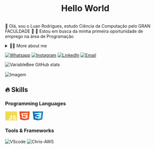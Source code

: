 <!--título-->
<div id="user-content-toc">
  <ul align="center">
    <summary><h1 style="display: inline-block">Hello World</h1></summary>
</div>

<!-- Presentation -->
<p>
  👋 Olá, sou o Luan Rodrigues, estudo Ciência da Computação pelo GRAN FACULDADE 🌱
🔭 Estou em busca da minha primeira oportunidade de emprego na área de Programação
</p>

<!-- Dropdown -->
<details>
  <summary>👨‍💻 More about me</summary>

  - 💬 Tenho, 34 anos. Estou atualmente em transição de carreira, buscando uma oportunidade de atuar como desenvolvedor Front-End. Cursando uma formação de Desenvolvimento Full Stack
  -  Com especialização em Front-End, estudos atualmente voltados para obter conhecimentos sólidos em JavaScript para futuramente desenvolver no framework React.js.
  - O que me ajudou a desenvolver habilidades importantes como criatividade, comunicação, marketing, analítica capacidade, comunidade e gerenciamento de mídia social.
    ⚡ Gosto de ler, seja um bom livro, mangá ou quadrinhos, além de assistir filmes, brincar com os meus filhos.
    Acredito que nossos interesses pessoais são orientados para uma percepção mais apurada das coisas e para a resolução de problemas. \o/
</details>

<!-- Links -->
[![Whatsapp](https://img.shields.io/badge/WhatsApp-25D366?style=for-the-badge&logo=whatsapp&logoColor=white)](https://wa.me/5591981034631)
[![Instagram](https://img.shields.io/badge/Instagram-E4405F?style=for-the-badge&logo=instagram&logoColor=white)](https://www.instagram.com/luan_rodrigues90/)
[![LinkedIn](https://img.shields.io/badge/LinkedIn-0077B5?style=for-the-badge&logo=linkedin&logoColor=white)](https://www.linkedin.com/in/luan-rodrigues-351a1523a/)
[![Email](https://img.shields.io/badge/Gmail-D14836?style=for-the-badge&logo=gmail&logoColor=white)](luanrodriguesdevelop@gmail.com)

<!-- GithubStats -->
![VariableBee GitHub stats](https://github-readme-stats.vercel.app/api?username=https://LuanRamonRodrigues&show_icons=true&theme=gotham)


<!-- GIF -->
<p align="left">
  <img align="center" src="https://github.com/VariableBee/VariableBee/assets/77739311/4e9f41af-6b57-49a7-b15a-74322e96b4d7" alt="Imagem">
</p>

## 🔥 Skills
<!-- Skills: Programming Languages -->
  <div style="flex-basis: 48%;">
    <h3>Programming Languages</h3>
    <img align="center" alt="Js" height="30" width="40" src="https://raw.githubusercontent.com/devicons/devicon/master/icons/javascript/javascript-plain.svg">
    <img align="center" alt="HTML" height="30" width="40" src="https://raw.githubusercontent.com/devicons/devicon/master/icons/html5/html5-original.svg">
    <img align="center" alt="CSS" height="30" width="40" src="https://raw.githubusercontent.com/devicons/devicon/master/icons/css3/css3-original.svg">
  </div>
  
  <!-- Skills: Tools & Frameworks -->
  <div style="flex-basis: 48%;">
    <h3>Tools & Frameworks</h3>
    <img align="center" alt="VScode" height="30" width="40" src="https://cdn.jsdelivr.net/gh/devicons/devicon/icons/vscode/vscode-original.svg">
    <img align="center" alt="Chris-AWS" height="30" width="40" src="https://cdn.jsdelivr.net/gh/devicons/devicon/icons/git/git-original.svg">
  </div>
